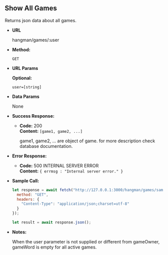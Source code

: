 ## **Show All Games**

Returns json data about all games.

- **URL**

  hangman/games/:user

- **Method:**

  `GET`

- **URL Params**

  **Optional:**

  `user=[string]`

- **Data Params**

  None

- **Success Response:**

  - **Code:** 200 <br />
    **Content:** `[game1, game2, ...]`
    
    game1, game2, ... are object of game. for more description check database documentation.

- **Error Response:**

  - **Code:** 500 INTERNAL SERVER ERROR <br />
    **Content:** `{ errmsg : "Internal server error." }`

- **Sample Call:**

  ```javascript
  let response = await fetch("http://127.0.0.1:3000/hangman/games/samuel", {
    method: "GET",
    headers: {
      "Content-Type": "application/json;charset=utf-8"
    }
  });

  let result = await response.json();
  ```
  
* **Notes:**

  When the user parameter is not supplied or different from gameOwner, gameWord is empty for all active games.

